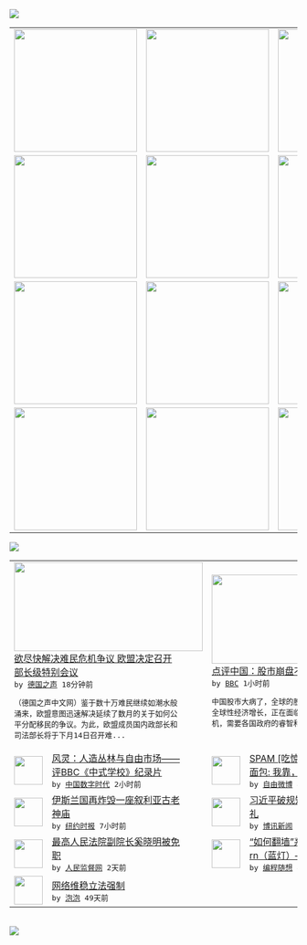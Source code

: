 

<a href="https://github.com/greatfire/z/raw/master/FreeBrowser.apk"><img src="https://raw.githubusercontent.com/greatfire/wiki/master/x/header.png" /></a><table><tr><td width="262" align="center" valign="center"><a href="https://github.com/greatfire/wiki/wiki/nyt" title="纽约时报中文网 国际纵览"><img src="https://raw.githubusercontent.com/greatfire/wiki/master/x/nyt_flag.png" width="215"/></a></td><td width="262" align="center" valign="center"><a href="https://github.com/greatfire/wiki/wiki/dw" title=""><img src="https://raw.githubusercontent.com/greatfire/wiki/master/x/dw_flag.png" width="215"/></a></td><td width="262" align="center" valign="center"><a href="https://github.com/greatfire/wiki/wiki/rmjd" title=""><img src="https://raw.githubusercontent.com/greatfire/wiki/master/x/rmjd_flag.png" width="215"/></a></td></tr><tr><td width="262" align="center" valign="center"><a href="https://github.com/paopaonetizen/website" title="泡泡 - 未经审查的互联网信息"><img src="https://raw.githubusercontent.com/greatfire/wiki/master/x/pp_flag.png" width="215"/></a></td><td width="262" align="center" valign="center"><a href="https://github.com/getlantern/mirror" title="以及自由微博和GreatFire.org官方中文论坛"><img src="https://raw.githubusercontent.com/greatfire/wiki/master/x/lantern_flag.png" width="215"/></a></td><td width="262" align="center" valign="center"><a href="https://github.com/cdtmirrors/m/" title=""><img src="https://raw.githubusercontent.com/greatfire/wiki/master/x/cdt_flag.png" width="215"/></a></td></tr><tr><td width="262" align="center" valign="center"><a href="https://github.com/program-think/blog" title="编程随想的博客"><img src="https://raw.githubusercontent.com/greatfire/wiki/master/x/pt_flag.png" width="215"/></a></td><td width="262" align="center" valign="center"><a href="https://github.com/greatfire/wiki/wiki/bbc" title=""><img src="https://raw.githubusercontent.com/greatfire/wiki/master/x/bbc_flag.png" width="215"/></a></td><td width="262" align="center" valign="center"><a href="https://github.com/freeweibo/s" title="自由微博 - 匿名和不受屏蔽的新浪微博搜索"><img src="https://raw.githubusercontent.com/greatfire/wiki/master/x/fw_flag.png" width="215"/></a></td></tr><tr><td width="262" align="center" valign="center"><a href="https://github.com/greatfire/wiki/wiki/google" title=""><img src="https://raw.githubusercontent.com/greatfire/wiki/master/x/google_flag.png" width="215"/></a></td><td width="262" align="center" valign="center"><a href="https://github.com/bxnews/boxun" title=""><img src="https://raw.githubusercontent.com/greatfire/wiki/master/x/bx_flag.png" width="215"/></a></td><td width="262" align="center" valign="center"><a href="https://github.com/greatfire/wiki/wiki/open-source" title="欢迎访问GreatFire.org开发者项目网站"><img src="https://raw.githubusercontent.com/greatfire/wiki/master/x/open-source_flag.png" width="215"/></a></td></tr></table><img src="https://raw.githubusercontent.com/greatfire/wiki/master/x/newsfeed text.png" /><table cols="4"><tr><td colspan="2" width="380"><a href="http://dw.com/p/1GOQ0?maca=chi-GK-text-greatfire-all-chinese-15625-xml-mrss"><img src="http://www.dw.com/image/0,,18682834_302,00.jpg" width="330" height="156"/></a></br><a href="http://dw.com/p/1GOQ0?maca=chi-GK-text-greatfire-all-chinese-15625-xml-mrss">欲尽快解决难民危机争议   欧盟决定召开<br/>部长级特别会议</a></br><kbd> by <a href="http://dw.de">德国之声</a> 18分钟前 </kbd></br><pre>（德国之声中文网）鉴于数十万难民继续如潮水般<br/>涌来，欧盟意图迅速解决延续了数月的关于如何公<br/>平分配移民的争议。为此，欧盟成员国内政部长和<br/>司法部长将于下月14日召开难...</pre></td><td colspan="2" width="380"><a href="http://www.bbc.com/zhongwen/simp/china/2015/08/150831_cr_china_stock_and_economics"><img src="http://a.files.bbci.co.uk/worldservice/live/assets/images/2015/08/26/150826073426_cn_stock_china_beijing_144x81_reuters_nocredit.jpg" width="330" height="156"/></a></br><a href="http://www.bbc.com/zhongwen/simp/china/2015/08/150831_cr_china_stock_and_economics">点评中国：股市崩盘不等于中国经济硬着陆</a></br><kbd> by <a href="http://www.bbc.co.uk/zhongwen/simp">BBC</a> 1小时前 </kbd></br><pre>中国股市大病了，全球的股市重感冒，在所难免。<br/>全球性经济增长，正在面临巨大挑战，如何抗拒危<br/>机，需要各国政府的睿智和精诚合作。</pre></td></tr><tr><td><img src="https://raw.githubusercontent.com/greatfire/wiki/master/x/cdt_logo.png" width="50" height="50"/></td><td width="280"><a href="https://chinadigitaltimes.net/chinese/2015/08/%E9%A3%8E%E7%81%B5%EF%BC%9A%E4%BA%BA%E9%80%A0%E4%B8%9B%E6%9E%97%E4%B8%8E%E8%87%AA%E7%94%B1%E5%B8%82%E5%9C%BA-%E8%AF%84bbc%E3%80%8A%E4%B8%AD%E5%BC%8F%E5%AD%A6%E6%A0%A1%E3%80%8B/">风灵：人造丛林与自由市场——<br/>评BBC《中式学校》纪录片</a></br><kbd> by <a href="http://chinadigitaltimes.net/chinese/">中国数字时代</a> 2小时前 </kbd></td><td><img src="http://ww1.sinaimg.cn/large/006aWce3jw1evlr77rml6j30qo0zkta7.jpg" width="50" height="50"/></td><td width="280"><a href="https://freeweibo.com/weibo/3881916606072848">SPAM [吃惊]//@公民<br/>面包: 我靠，别吓俺…...</a></br><kbd> by <a href="https://freeweibo.com/">自由微博</a> 4小时前 </kbd></td></tr><tr><td><img src="http://static01.nyt.com/images/2015/08/31/us/31PALMYRA-WEB/31PALMYRA-WEB-articleInline.jpg" width="50" height="50"/></td><td width="280"><a href="https://dghiur1u8xlqa.cloudfront.net/world/20150831/c31ap-syria/">伊斯兰国再炸毁一座叙利亚古老<br/>神庙</a></br><kbd> by <a href="http://m.cn.nytimes.com/">纽约时报</a> 7小时前 </kbd></td><td><img src="https://raw.githubusercontent.com/greatfire/wiki/master/x/bx_logo.png" width="50" height="50"/></td><td width="280"><a href="http://www.boxun.com/news/gb/china/2015/08/201508311044.shtml">习近平破规矩偷偷出席汪东兴葬<br/>礼</a></br><kbd> by <a href="http://www.boxun.com">博讯新闻</a> 11小时前 </kbd></td></tr><tr><td><img src="http://www.rmjdw.com/uploads/allimg/150829/1946322426-0.png" width="50" height="50"/></td><td width="280"><a href="http://www.rmjdw.com//yongguandangan/20150829/15160.html">最高人民法院副院长奚晓明被免<br/>职 </a></br><kbd> by <a href="http://www.rmjdw.com/">人民监督网</a> 2天前 </kbd></td><td><img src="https://raw.githubusercontent.com/greatfire/wiki/master/x/pt_logo.png" width="50" height="50"/></td><td width="280"><a href="http://feedproxy.google.com/~r/programthink/~3/4--HT88wNbc/gfw-lantern.html">“如何翻墙”系列：Lante<br/>rn（蓝灯）——开源且...</a></br><kbd> by <a href="http://program-think.blogspot.com">编程随想</a> 4天前 </kbd></td></tr><tr><td><img src="http://pao-pao.net/sites/pao-pao.net/files/styles/base_adaptive/public/6523513689_baeec3c53c_z_0.jpg?itok=NM8cQ_d1" width="50" height="50"/></td><td width="280"><a href="https://pao-pao.net/article/593">网络维稳立法强制</a></br><kbd> by <a href="https://pao-pao.net">泡泡</a> 49天前 </kbd></td></table></br><a href="https://github.com/greatfire/z/raw/master/FreeBrowser.apk"><img src="https://raw.githubusercontent.com/greatfire/wiki/master/x/download app.png" /></a>
